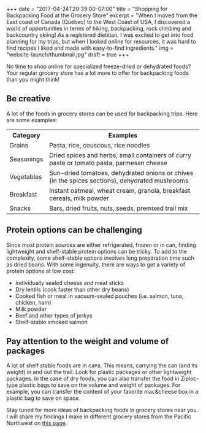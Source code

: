 +++
date = "2017-04-24T20:39:00-07:00"
title = "Shopping for Backpacking Food at the Grocery Store"
excerpt = "When I moved from the East coast of Canada (Québec) to the West Coast of USA, I discovered a world of opportunities in terms of hiking, backpacking, rock climbing and backcountry skiing! As a registered dietitian, I was excited to get into food planning for my trips, but when I looked online for resources, it was hard to find recipes I liked and made with easy-to-find ingredients."
img = "website-launch/thumbnail.jpg"
draft = true
+++

No time to shop online for specialized freeze-dried or dehydrated foods? Your regular grocery store has a lot more to offer for backpacking foods than you might think!
 
## Be creative

A lot of the foods in grocery stores can be used for backpacking trips. Here are some examples:

<table class="table table-striped table-bordered">
	<tr>
		<th>Category</th>
		<th>Examples</th>
	</tr>
	<tr>
		<td>Grains</td>
		<td>Pasta, rice, couscous, rice noodles</td>
	</tr>
	<tr>
		<td>Seasonings</td>
		<td>Dried spices and herbs, small containers of curry paste or tomato pasta, parmesan cheese</td>
	</tr>
	<tr>
		<td>Vegetables</td>
		<td>Sun-dried tomatoes, dehydrated onions or chives (in the spices sections), dehydrated mushrooms</td>
	</tr>
	<tr>
		<td>Breakfast</td>
		<td>Instant oatmeal, wheat cream, granola, breakfast cereals, milk powder
</td>
	</tr>
	<tr>
		<td>Snacks</td>
		<td>Bars, dried fruits, nuts, seeds, premixed trail mix
</td>
	</tr>
</table>


## Protein options can be challenging

Since most protein sources are either refrigerated, frozen or in can, finding lightweight and shelf-stable protein options can be tricky. To add to the complexity, some shelf-stable options involves long preparation time such as dried beans. With some ingenuity, there are ways to get a variety of protein options at low cost:

- Individually sealed cheese and meat sticks
- Dry lentils (cook faster than other dry beans)
- Cooked fish or meat in vacuum-sealed pouches (i.e. salmon, tuna, chicken, ham)
- Milk powder
- Beef and other types of jerkys
- Shelf-stable smoked salmon
 
## Pay attention to the weight and volume of packages
A lot of shelf stable foods are in cans. This means, carrying the can (and its weight) in and out the trail. Look for plastic packages or other lightweight packages. In the case of dry foods, you can also transfer the food in Ziploc-type plastic bags to save on the volume and weight of packages. For example, you can transfer the content of your favorite mac&cheese box in a plastic bag to save on space.
 
Stay tuned for more ideas of backpacking foods in grocery stores near you. I will share my findings I make in different grocery stores from the Pacific Northwest on [this page](/product-reviews/).

